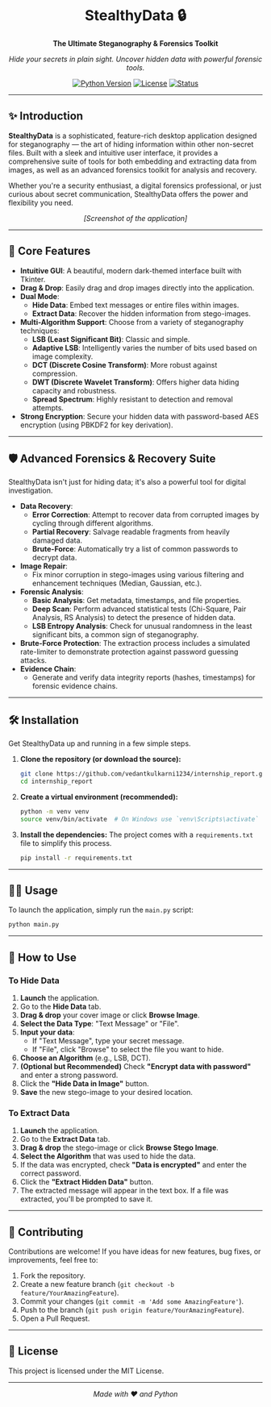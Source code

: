 <div align="center">
  <!-- 
  NOTE: You can replace this placeholder with a real logo.
  For example: <img src="assets/logo.png" alt="Logo" width="150">
  -->
  <h1>StealthyData 🔒</h1>
  <p><strong>The Ultimate Steganography & Forensics Toolkit</strong></p>
  <p>
    <em>Hide your secrets in plain sight. Uncover hidden data with powerful forensic tools.</em>
  </p>
  <p>
    <a href="#"><img alt="Python Version" src="https://img.shields.io/badge/python-3.9%2B-blue.svg?style=for-the-badge&logo=python"></a>
    <a href="#"><img alt="License" src="https://img.shields.io/badge/license-MIT-green.svg?style=for-the-badge"></a>
    <a href="#"><img alt="Status" src="https://img.shields.io/badge/status-active-brightgreen.svg?style=for-the-badge"></a>
  </p>
</div>

---

## ✨ Introduction

**StealthyData** is a sophisticated, feature-rich desktop application designed for steganography — the art of hiding information within other non-secret files. Built with a sleek and intuitive user interface, it provides a comprehensive suite of tools for both embedding and extracting data from images, as well as an advanced forensics toolkit for analysis and recovery.

Whether you're a security enthusiast, a digital forensics professional, or just curious about secret communication, StealthyData offers the power and flexibility you need.

<div align="center">
  <!-- 
  NOTE: You should replace this placeholder with a real screenshot or GIF of your application.
  For example: <img src="assets/screenshot.gif" alt="StealthyData in action">
  -->
  <p><em>[Screenshot of the application]</em></p>
</div>

---

## 🚀 Core Features

*   **Intuitive GUI**: A beautiful, modern dark-themed interface built with Tkinter.
*   **Drag & Drop**: Easily drag and drop images directly into the application.
*   **Dual Mode**:
    *   **Hide Data**: Embed text messages or entire files within images.
    *   **Extract Data**: Recover the hidden information from stego-images.
*   **Multi-Algorithm Support**: Choose from a variety of steganography techniques:
    *   **LSB (Least Significant Bit)**: Classic and simple.
    *   **Adaptive LSB**: Intelligently varies the number of bits used based on image complexity.
    *   **DCT (Discrete Cosine Transform)**: More robust against compression.
    *   **DWT (Discrete Wavelet Transform)**: Offers higher data hiding capacity and robustness.
    *   **Spread Spectrum**: Highly resistant to detection and removal attempts.
*   **Strong Encryption**: Secure your hidden data with password-based AES encryption (using PBKDF2 for key derivation).

---

## 🛡️ Advanced Forensics & Recovery Suite

StealthyData isn't just for hiding data; it's also a powerful tool for digital investigation.

*   **Data Recovery**:
    *   **Error Correction**: Attempt to recover data from corrupted images by cycling through different algorithms.
    *   **Partial Recovery**: Salvage readable fragments from heavily damaged data.
    *   **Brute-Force**: Automatically try a list of common passwords to decrypt data.
*   **Image Repair**:
    *   Fix minor corruption in stego-images using various filtering and enhancement techniques (Median, Gaussian, etc.).
*   **Forensic Analysis**:
    *   **Basic Analysis**: Get metadata, timestamps, and file properties.
    *   **Deep Scan**: Perform advanced statistical tests (Chi-Square, Pair Analysis, RS Analysis) to detect the presence of hidden data.
    *   **LSB Entropy Analysis**: Check for unusual randomness in the least significant bits, a common sign of steganography.
*   **Brute-Force Protection**: The extraction process includes a simulated rate-limiter to demonstrate protection against password guessing attacks.
*   **Evidence Chain**:
    *   Generate and verify data integrity reports (hashes, timestamps) for forensic evidence chains.

---

## 🛠️ Installation

Get StealthyData up and running in a few simple steps.

1.  **Clone the repository (or download the source):**
    ```bash
    git clone https://github.com/vedantkulkarni1234/internship_report.git
    cd internship_report
    ```

2.  **Create a virtual environment (recommended):**
    ```bash
    python -m venv venv
    source venv/bin/activate  # On Windows use `venv\Scripts\activate`
    ```

3.  **Install the dependencies:**
    The project comes with a `requirements.txt` file to simplify this process.
    ```bash
    pip install -r requirements.txt
    ```

---

## 🏃‍♀️ Usage

To launch the application, simply run the `main.py` script:

```bash
python main.py
```

---

## 📖 How to Use

### To Hide Data

1.  **Launch** the application.
2.  Go to the **Hide Data** tab.
3.  **Drag & drop** your cover image or click **Browse Image**.
4.  **Select the Data Type**: "Text Message" or "File".
5.  **Input your data**:
    *   If "Text Message", type your secret message.
    *   If "File", click "Browse" to select the file you want to hide.
6.  **Choose an Algorithm** (e.g., LSB, DCT).
7.  **(Optional but Recommended)** Check **"Encrypt data with password"** and enter a strong password.
8.  Click the **"Hide Data in Image"** button.
9.  **Save** the new stego-image to your desired location.

### To Extract Data

1.  **Launch** the application.
2.  Go to the **Extract Data** tab.
3.  **Drag & drop** the stego-image or click **Browse Stego Image**.
4.  **Select the Algorithm** that was used to hide the data.
5.  If the data was encrypted, check **"Data is encrypted"** and enter the correct password.
6.  Click the **"Extract Hidden Data"** button.
7.  The extracted message will appear in the text box. If a file was extracted, you'll be prompted to save it.

---

## 🤝 Contributing

Contributions are welcome! If you have ideas for new features, bug fixes, or improvements, feel free to:

1.  Fork the repository.
2.  Create a new feature branch (`git checkout -b feature/YourAmazingFeature`).
3.  Commit your changes (`git commit -m 'Add some AmazingFeature'`).
4.  Push to the branch (`git push origin feature/YourAmazingFeature`).
5.  Open a Pull Request.

---

## 📜 License

This project is licensed under the MIT License.

---

<div align="center">
  <em>Made with ❤️ and Python</em>
</div>
